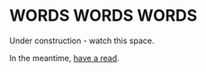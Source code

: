 <!DOCTYPE html>
<html>
	<head>
		<meta charset="utf-8">
		<title>T Y C</title>
	</head>
	<body>
		<h1>WORDS WORDS WORDS</h1>
		<p>Under construction - watch this space.</p>
		<p>In the meantime, <a href="https://libcom.org/files/Capitalist%20Realism_%20Is%20There%20No%20Alternat%20-%20Mark%20Fisher.pdf">have a read</a>.</p>
	</body>
</html>
